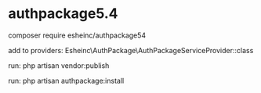 # authpackage5.4

composer require esheinc/authpackage54

add to providers:
Esheinc\AuthPackage\AuthPackageServiceProvider::class

run: 
php artisan vendor:publish

run:
php artisan authpackage:install
